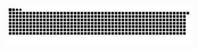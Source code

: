  <img src="https://raw.githubusercontent.com/don-cryptus/don-cryptus/output/github-contribution-grid-snake-dark.svg#gh-dark-mode-only
"/>
